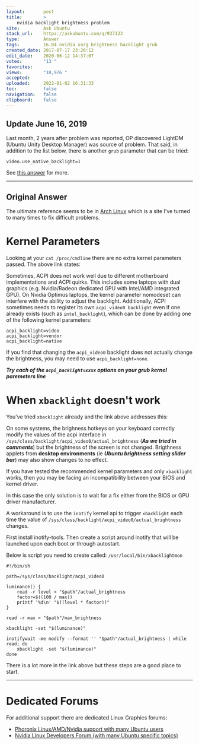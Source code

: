 ```yaml
---
layout:       post
title:        >
    nvidia backlight brightness problem
site:         Ask Ubuntu
stack_url:    https://askubuntu.com/q/937133
type:         Answer
tags:         16.04 nvidia xorg brightness backlight grub
created_date: 2017-07-17 23:26:12
edit_date:    2020-06-12 14:37:07
votes:        "13 "
favorites:    
views:        "18,976 "
accepted:     
uploaded:     2022-01-02 16:31:33
toc:          false
navigation:   false
clipboard:    false
---
```


## Update June 16, 2019

Last month, 2 years after problem was reported, OP discovered LightDM (Ubuntu Unity Desktop Manager) was source of problem. That said, in addition to the list below, there is another `grub` parameter that can be tried:

``` 
video.use_native_backlight=1

```

See [this answer][1] for more.

----------

## Original Answer

The ultimate reference seems to be in [Arch Linux][2] which is a site I've turned to many times to fix difficult problems.

# Kernel Parameters

Looking at your `cat /proc/cmdline` there are no extra kernel parameters passed. The above link states:

Sometimes, ACPI does not work well due to different motherboard implementations and ACPI quirks. This includes some laptops with dual graphics (e.g. Nvidia/Radeon dedicated GPU with Intel/AMD integrated GPU). On Nvidia Optimus laptops, the kernel parameter nomodeset can interfere with the ability to adjust the backlight. Additionally, ACPI sometimes needs to register its own `acpi_video0 backlight` even if one already exists (such as `intel_backlight`), which can be done by adding one of the following kernel parameters:

``` 
acpi_backlight=video
acpi_backlight=vendor
acpi_backlight=native

```

If you find that changing the `acpi_video0` backlight does not actually change the brightness, you may need to use `acpi_backlight=none`.

***Try each of the `acpi_backlight=xxxx` options on your grub kernel paremeters line***

# When `xbacklight` doesn't work

You've tried `xbacklight` already and the link above addresses this:

On some systems, the brighness hotkeys on your keyboard correctly modify the values of the acpi interface in `/sys/class/backlight/acpi_video0/actual_brightness` (***As we tried in comments***) but the brightness of the screen is not changed. Brigthness applets from **desktop environments** (ie ***Ubuntu brightness setting slider bar***) may also show changes to no effect.

If you have tested the recommended kernel parameters and only `xbacklight` works, then you may be facing an incompatibility between your BIOS and kernel driver.

In this case the only solution is to wait for a fix either from the BIOS or GPU driver manufacturer.

A workaround is to use the `inotify` kernel api to trigger `xbacklight` each time the value of  `/sys/class/backlight/acpi_video0/actual_brightness` changes.

First install inotify-tools. Then create a script around inotify that will be launched upon each boot or through autostart.

Below is script you need to create called: `/usr/local/bin/xbacklightmon`

<!-- Language: bash -->

``` 
#!/bin/sh

path=/sys/class/backlight/acpi_video0

luminance() {
    read -r level < "$path"/actual_brightness
    factor=$((100 / max))
    printf '%d\n' "$((level * factor))"
}

read -r max < "$path"/max_brightness

xbacklight -set "$(luminance)"

inotifywait -me modify --format '' "$path"/actual_brightness | while read; do
    xbacklight -set "$(luminance)"
done

```

There is a lot more in the link above but these steps are a good place to start.


----------

# Dedicated Forums

For additional support there are dedicated Linux Graphics forums:

 - [Phoronix Linux/AMD/Nvidia support with many Ubuntu users][3]
 - [Nvidia Linux Developers Forum (with many Ubuntu specific topics)][4]


  [1]: https://askubuntu.com/questions/476664/cannot-change-backlight-brightness-ubuntu-14-04
  [2]: https://wiki.archlinux.org/index.php/backlight
  [3]: https://www.phoronix.com/forums/
  [4]: https://devtalk.nvidia.com/default/board/98/linux/
